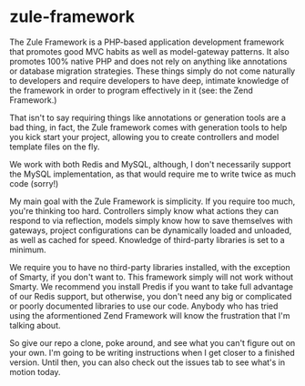 zule-framework
==============

The Zule Framework is a PHP-based application development framework that promotes good MVC 
habits as well as model-gateway patterns. It also promotes 100% native PHP and does not rely 
on anything like annotations or database migration strategies. These things simply do not come 
naturally to developers and require developers to have deep, intimate knowledge of the 
framework in order to program effectively in it (see: the Zend Framework.)

That isn't to say requiring things like annotations or generation tools are a bad thing, in 
fact, the Zule framework comes with generation tools to help you kick start your project, 
allowing you to create controllers and model template files on the fly. 

We work with both Redis and MySQL, although, I don't necessarily support the MySQL implementation, 
as that would require me to write twice as much code (sorry!) 

My main goal with the Zule Framework is simplicity. If you require too much, you're thinking 
too hard. Controllers simply know what actions they can respond to via reflection, models simply 
know how to save themselves with gateways, project configurations can be dynamically loaded and 
unloaded, as well as cached for speed. Knowledge of third-party libraries is set to a minimum.

We require you to have no third-party libraries installed, with the exception of Smarty, if you 
don't want to. This framework simply will not work without Smarty. We recommend you install 
Predis if you want to take full advantage of our Redis support, but otherwise, you don't need 
any big or complicated or poorly documented libraries to use our code. Anybody who has tried using 
the aformentioned Zend Framework will know the frustration that I'm talking about.

So give our repo a clone, poke around, and see what you can't figure out on your own. I'm going 
to be writing instructions when I get closer to a finished version. Until then, you can also 
check out the issues tab to see what's in motion today.